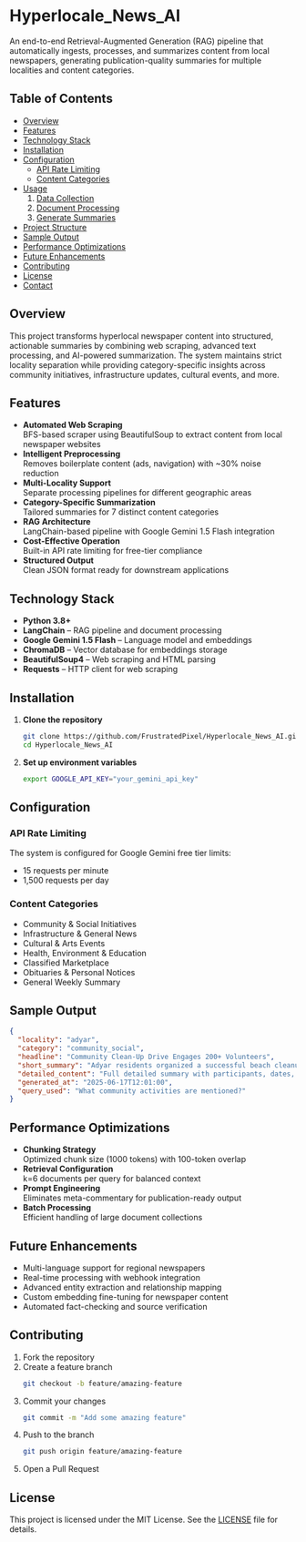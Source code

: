 # Hyperlocale_News_AI

An end-to-end Retrieval-Augmented Generation (RAG) pipeline that automatically ingests, processes, and summarizes content from local newspapers, generating publication-quality summaries for multiple localities and content categories.

## Table of Contents

- [Overview](#overview)  
- [Features](#features)  
- [Technology Stack](#technology-stack)  
- [Installation](#installation)  
- [Configuration](#configuration)  
  - [API Rate Limiting](#api-rate-limiting)  
  - [Content Categories](#content-categories)  
- [Usage](#usage)  
  1. [Data Collection](#1-data-collection)  
  2. [Document Processing](#2-document-processing)  
  3. [Generate Summaries](#3-generate-summaries)  
- [Project Structure](#project-structure)  
- [Sample Output](#sample-output)  
- [Performance Optimizations](#performance-optimizations)  
- [Future Enhancements](#future-enhancements)  
- [Contributing](#contributing)  
- [License](#license)  
- [Contact](#contact)  

## Overview

This project transforms hyperlocal newspaper content into structured, actionable summaries by combining web scraping, advanced text processing, and AI-powered summarization. The system maintains strict locality separation while providing category-specific insights across community initiatives, infrastructure updates, cultural events, and more.

## Features

- **Automated Web Scraping**  
  BFS-based scraper using BeautifulSoup to extract content from local newspaper websites  
- **Intelligent Preprocessing**  
  Removes boilerplate content (ads, navigation) with ~30% noise reduction  
- **Multi-Locality Support**  
  Separate processing pipelines for different geographic areas  
- **Category-Specific Summarization**  
  Tailored summaries for 7 distinct content categories  
- **RAG Architecture**  
  LangChain-based pipeline with Google Gemini 1.5 Flash integration  
- **Cost-Effective Operation**  
  Built-in API rate limiting for free-tier compliance  
- **Structured Output**  
  Clean JSON format ready for downstream applications  

## Technology Stack

- **Python 3.8+**  
- **LangChain** – RAG pipeline and document processing  
- **Google Gemini 1.5 Flash** – Language model and embeddings  
- **ChromaDB** – Vector database for embeddings storage
- **BeautifulSoup4** – Web scraping and HTML parsing  
- **Requests** – HTTP client for web scraping  

## Installation

1. **Clone the repository**  
   ```bash
   git clone https://github.com/FrustratedPixel/Hyperlocale_News_AI.git
   cd Hyperlocale_News_AI
   ```

3. **Set up environment variables**  
   ```bash
   export GOOGLE_API_KEY="your_gemini_api_key"
   ```

## Configuration

### API Rate Limiting

The system is configured for Google Gemini free tier limits:  
- 15 requests per minute  
- 1,500 requests per day  

### Content Categories

- Community & Social Initiatives  
- Infrastructure & General News  
- Cultural & Arts Events  
- Health, Environment & Education  
- Classified Marketplace  
- Obituaries & Personal Notices  
- General Weekly Summary  

## Sample Output

```json
{
  "locality": "adyar",
  "category": "community_social",
  "headline": "Community Clean-Up Drive Engages 200+ Volunteers",
  "short_summary": "Adyar residents organized a successful beach cleanup...",
  "detailed_content": "Full detailed summary with participants, dates, and impact...",
  "generated_at": "2025-06-17T12:01:00",
  "query_used": "What community activities are mentioned?"
}
```

## Performance Optimizations

- **Chunking Strategy**  
  Optimized chunk size (1000 tokens) with 100-token overlap  
- **Retrieval Configuration**  
  k=6 documents per query for balanced context  
- **Prompt Engineering**  
  Eliminates meta-commentary for publication-ready output  
- **Batch Processing**  
  Efficient handling of large document collections  

## Future Enhancements

- Multi-language support for regional newspapers  
- Real-time processing with webhook integration  
- Advanced entity extraction and relationship mapping  
- Custom embedding fine-tuning for newspaper content  
- Automated fact-checking and source verification  

## Contributing

1. Fork the repository  
2. Create a feature branch  
   ```bash
   git checkout -b feature/amazing-feature
   ```
3. Commit your changes  
   ```bash
   git commit -m "Add some amazing feature"
   ```
4. Push to the branch  
   ```bash
   git push origin feature/amazing-feature
   ```
5. Open a Pull Request

## License

This project is licensed under the MIT License. See the [LICENSE](LICENSE) file for details.
